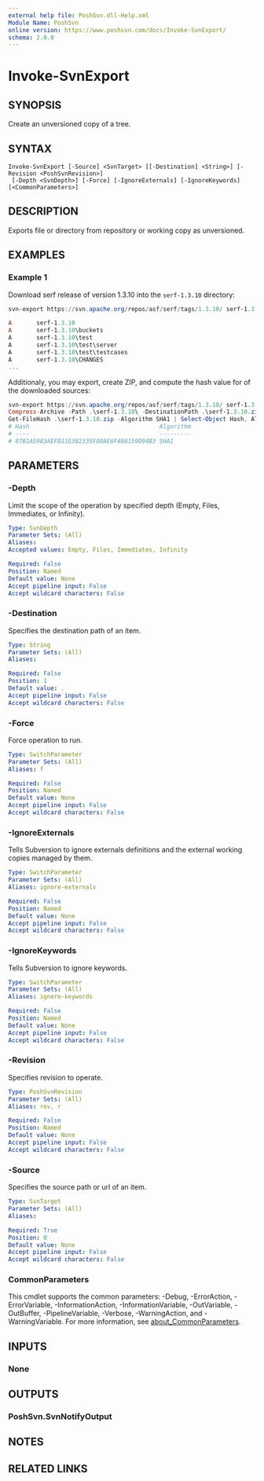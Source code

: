 ```yaml
---
external help file: PoshSvn.dll-Help.xml
Module Name: PoshSvn
online version: https://www.poshsvn.com/docs/Invoke-SvnExport/
schema: 2.0.0
---
```


# Invoke-SvnExport

## SYNOPSIS

Create an unversioned copy of a tree.

## SYNTAX

```
Invoke-SvnExport [-Source] <SvnTarget> [[-Destination] <String>] [-Revision <PoshSvnRevision>]
 [-Depth <SvnDepth>] [-Force] [-IgnoreExternals] [-IgnoreKeywords] [<CommonParameters>]
```

## DESCRIPTION

Exports file or directory from repository or working copy as unversioned.

## EXAMPLES

### Example 1

Download serf release of version 1.3.10 into the `serf-1.3.10` directory:

```powershell
svn-export https://svn.apache.org/repos/asf/serf/tags/1.3.10/ serf-1.3.10

A       serf-1.3.10
A       serf-1.3.10\buckets
A       serf-1.3.10\test
A       serf-1.3.10\test\server
A       serf-1.3.10\test\testcases
A       serf-1.3.10\CHANGES
...
```

Additionaly, you may export, create ZIP, and compute the hash value for of the downloaded sources:

```powershell
svn-export https://svn.apache.org/repos/asf/serf/tags/1.3.10/ serf-1.3.10
Compress-Archive -Path .\serf-1.3.10\ -DestinationPath .\serf-1.3.10.zip
Get-FileHash .\serf-1.3.10.zip -Algorithm SHA1 | Select-Object Hash, Algorithm # We need only Hash and Algoritm
# Hash                                     Algorithm
# ----                                     ---------
# 87B1A5983AEFB11E382335F08AE6F408159D94B3 SHA1
```

## PARAMETERS

### -Depth
Limit the scope of the operation by specified depth (Empty, Files, Immediates, or Infinity).

```yaml
Type: SvnDepth
Parameter Sets: (All)
Aliases:
Accepted values: Empty, Files, Immediates, Infinity

Required: False
Position: Named
Default value: None
Accept pipeline input: False
Accept wildcard characters: False
```

### -Destination
Specifies the destination path of an item.

```yaml
Type: String
Parameter Sets: (All)
Aliases:

Required: False
Position: 1
Default value: .
Accept pipeline input: False
Accept wildcard characters: False
```

### -Force
Force operation to run.

```yaml
Type: SwitchParameter
Parameter Sets: (All)
Aliases: f

Required: False
Position: Named
Default value: None
Accept pipeline input: False
Accept wildcard characters: False
```

### -IgnoreExternals
Tells Subversion to ignore externals definitions and the external working copies managed by them.

```yaml
Type: SwitchParameter
Parameter Sets: (All)
Aliases: ignore-externals

Required: False
Position: Named
Default value: None
Accept pipeline input: False
Accept wildcard characters: False
```

### -IgnoreKeywords
Tells Subversion to ignore keywords.

```yaml
Type: SwitchParameter
Parameter Sets: (All)
Aliases: ignore-keywords

Required: False
Position: Named
Default value: None
Accept pipeline input: False
Accept wildcard characters: False
```

### -Revision
Specifies revision to operate.

```yaml
Type: PoshSvnRevision
Parameter Sets: (All)
Aliases: rev, r

Required: False
Position: Named
Default value: None
Accept pipeline input: False
Accept wildcard characters: False
```

### -Source
Specifies the source path or url of an item.

```yaml
Type: SvnTarget
Parameter Sets: (All)
Aliases:

Required: True
Position: 0
Default value: None
Accept pipeline input: False
Accept wildcard characters: False
```

### CommonParameters
This cmdlet supports the common parameters: -Debug, -ErrorAction, -ErrorVariable, -InformationAction, -InformationVariable, -OutVariable, -OutBuffer, -PipelineVariable, -Verbose, -WarningAction, and -WarningVariable. For more information, see [about_CommonParameters](http://go.microsoft.com/fwlink/?LinkID=113216).

## INPUTS

### None

## OUTPUTS

### PoshSvn.SvnNotifyOutput

## NOTES

## RELATED LINKS
